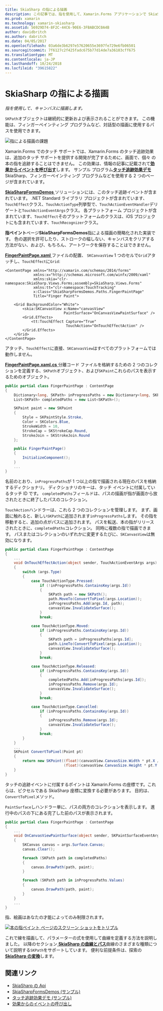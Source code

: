 ```yaml
---
title: SkiaSharp の指による描画
description: この記事では、指を使用して、Xamarin.Forms アプリケーションで SkiaSharp キャンバスに描画する方法を説明し、サンプル コードを示します。
ms.prod: xamarin
ms.technology: xamarin-skiasharp
ms.assetid: 56929D74-8F2C-44C6-90E6-3FBABCDC0A4B
author: davidbritch
ms.author: dabritch
ms.date: 04/05/2017
ms.openlocfilehash: 03a6de3b6297e57620655e3697fe729e6fb06501
ms.sourcegitcommit: 7f6127c2f425fadc675b77d14de7a36103cff675
ms.translationtype: MT
ms.contentlocale: ja-JP
ms.lasthandoff: 10/24/2018
ms.locfileid: "39615822"
---
```

# <a name="finger-painting-in-skiasharp"></a>SkiaSharp の指による描画

_指を使用して、キャンバスに描画します。_

`SKPath`オブジェクトは継続的に更新および表示されることができます。 この機能は、フィンガーペインティング プログラムなど、対話型の描画に使用するパスを使用できます。

![](finger-paint-images/fingerpaintsample.png "指による描画の課題")

Xamarin.Forms でのタッチ サポートでは、Xamarin.Forms のタッチ追跡効果は、追加のタッチ サポートを提供する開発が完了するために、画面で、個々 の本の指を追跡することはできません。 この効果は、情報の記事に記載されて[**効果からイベントを呼び出す**](~/xamarin-forms/app-fundamentals/effects/touch-tracking.md)します。 サンプル プログラム[**タッチ追跡効果デモ**](https://developer.xamarin.com/samples/xamarin-forms/Effects/TouchTrackingEffectDemos/) SkiaSharp、フィンガーペインティング プログラムなどを使用する 2 つのページが含まれています。

[ **SkiaSharpFormsDemos** ](https://developer.xamarin.com/samples/xamarin-forms/SkiaSharpForms/Demos/)ソリューションには、このタッチ追跡イベントが含まれています。 .NET Standard ライブラリ プロジェクトが含まれています、`TouchEffect`クラス、`TouchActionType`列挙型で、`TouchActionEventHandler`デリゲートと`TouchActionEventArgs`クラス。 各プラットフォーム プロジェクトが含まれています、`TouchEffect`そのプラットフォームのクラスは、iOS プロジェクトにも含まれています、`TouchRecognizer`クラス。

**指ペイント**ページ**SkiaSharpFormsDemos**指による描画の簡略化された実装です。 色の選択を許可したり、ストロークの幅しない、キャンバスをクリアする方法がない、および、もちろん、アートワークを保存することはできません。

[ **FingerPaintPage.xaml** ](https://github.com/xamarin/xamarin-forms-samples/blob/master/SkiaSharpForms/Demos/Demos/SkiaSharpFormsDemos/LinesAndPaths/FingerPaintPage.xaml)ファイルの配置、 `SKCanvasView` 1 つのセルで`Grid`アタッチし、`TouchEffect`に`Grid`:

```xaml
<ContentPage xmlns="http://xamarin.com/schemas/2014/forms"
             xmlns:x="http://schemas.microsoft.com/winfx/2009/xaml"
             xmlns:skia="clr-namespace:SkiaSharp.Views.Forms;assembly=SkiaSharp.Views.Forms"
             xmlns:tt="clr-namespace:TouchTracking"
             x:Class="SkiaSharpFormsDemos.Paths.FingerPaintPage"
             Title="Finger Paint">

    <Grid BackgroundColor="White">
        <skia:SKCanvasView x:Name="canvasView"
                           PaintSurface="OnCanvasViewPaintSurface" />
        <Grid.Effects>
            <tt:TouchEffect Capture="True"
                            TouchAction="OnTouchEffectAction" />
        </Grid.Effects>
    </Grid>
</ContentPage>
```

アタッチ、`TouchEffect`に直接、`SKCanvasView`はすべてのプラットフォームでは動作しません。

[ **FingerPaintPage.xaml.cs** ](https://github.com/xamarin/xamarin-forms-samples/blob/master/SkiaSharpForms/Demos/Demos/SkiaSharpFormsDemos/LinesAndPaths/FingerPaintPage.xaml.cs)分離コード ファイルを格納するための 2 つのコレクションを定義する、`SKPath`オブジェクト、および`SKPaint`これらのパスを表示するためのオブジェクト。

```csharp
public partial class FingerPaintPage : ContentPage
{
    Dictionary<long, SKPath> inProgressPaths = new Dictionary<long, SKPath>();
    List<SKPath> completedPaths = new List<SKPath>();

    SKPaint paint = new SKPaint
    {
        Style = SKPaintStyle.Stroke,
        Color = SKColors.Blue,
        StrokeWidth = 10,
        StrokeCap = SKStrokeCap.Round,
        StrokeJoin = SKStrokeJoin.Round
    };

    public FingerPaintPage()
    {
        InitializeComponent();
    }
    ...
}
```

名前のとおり、`inProgressPaths`が 1 つ以上の指で描画される現在のパスを格納するディクショナリ。 ディクショナリのキーは、タッチ イベントに付属しているタッチ ID です。 `completedPaths`フィールドは、パスの描画が指が画面から放されたときに終了したパスのコレクション。

`TouchAction`ハンドラーは、これら 2 つのコレクションを管理します。 まず、画面に触れると、新しい`SKPath`に追加されます`inProgressPaths`します。 その指を移動すると、追加の点がパスに追加されます。 パスを転送、本の指がリリースされたときに、`completedPaths`コレクション。 同時に複数の指で描画できます。 パスまたはコレクションのいずれかに変更するたびに、`SKCanvasView`は無効になります。

```csharp
public partial class FingerPaintPage : ContentPage
{
    ...
    void OnTouchEffectAction(object sender, TouchActionEventArgs args)
    {
        switch (args.Type)
        {
            case TouchActionType.Pressed:
                if (!inProgressPaths.ContainsKey(args.Id))
                {
                    SKPath path = new SKPath();
                    path.MoveTo(ConvertToPixel(args.Location));
                    inProgressPaths.Add(args.Id, path);
                    canvasView.InvalidateSurface();
                }
                break;

            case TouchActionType.Moved:
                if (inProgressPaths.ContainsKey(args.Id))
                {
                    SKPath path = inProgressPaths[args.Id];
                    path.LineTo(ConvertToPixel(args.Location));
                    canvasView.InvalidateSurface();
                }
                break;

            case TouchActionType.Released:
                if (inProgressPaths.ContainsKey(args.Id))
                {
                    completedPaths.Add(inProgressPaths[args.Id]);
                    inProgressPaths.Remove(args.Id);
                    canvasView.InvalidateSurface();
                }
                break;

            case TouchActionType.Cancelled:
                if (inProgressPaths.ContainsKey(args.Id))
                {
                    inProgressPaths.Remove(args.Id);
                    canvasView.InvalidateSurface();
                }
                break;
        }
    }
    ...
    SKPoint ConvertToPixel(Point pt)
    {
        return new SKPoint((float)(canvasView.CanvasSize.Width * pt.X / canvasView.Width),
                           (float)(canvasView.CanvasSize.Height * pt.Y / canvasView.Height));
    }
}
```

タッチの追跡イベントに付属するポイントは Xamarin.Forms の座標です。これらは、ピクセルである SkiaSharp 座標に変換する必要があります。 目的は、`ConvertToPixel`メソッド。

`PaintSurface`しハンドラー単に、パスの両方のコレクションを表示します。 進行中のパスの下にある完了した前のパスが表示されます。

```csharp
public partial class FingerPaintPage : ContentPage
{
    ...
    void OnCanvasViewPaintSurface(object sender, SKPaintSurfaceEventArgs args)
    {
        SKCanvas canvas = args.Surface.Canvas;
        canvas.Clear();

        foreach (SKPath path in completedPaths)
        {
            canvas.DrawPath(path, paint);
        }

        foreach (SKPath path in inProgressPaths.Values)
        {
            canvas.DrawPath(path, paint);
        }
    }
    ...
}
```

指、絵画はあなたの才能によってのみ制限されます。

[![](finger-paint-images/fingerpaint-small.png "本の指ペイント ページのスクリーン ショットをトリプル")](finger-paint-images/fingerpaint-large.png#lightbox "指ペイント ページの 3 倍になるスクリーン ショット")

これで線を描画して、パラメーターの式を使用して曲線を定義する方法を説明しました。 以降のセクション[ **SkiaSharp の曲線とパス**](../curves/index.md)曲線のさまざまな種類について説明する`SKPath`をサポートしています。 便利な前提条件は、探索の[ **SkiaSharp の変換**](../transforms/index.md)します。

## <a name="related-links"></a>関連リンク

- [SkiaSharp の Api](https://docs.microsoft.com/dotnet/api/skiasharp)
- [SkiaSharpFormsDemos (サンプル)](https://developer.xamarin.com/samples/xamarin-forms/SkiaSharpForms/Demos/)
- [タッチ追跡効果デモ (サンプル)](https://developer.xamarin.com/samples/xamarin-forms/Effects/TouchTrackingEffectDemos/)
- [効果からのイベントの呼び出し](~/xamarin-forms/app-fundamentals/effects/touch-tracking.md)
